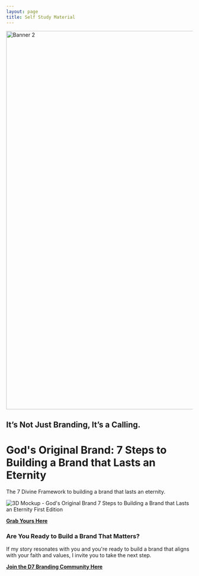 ```yaml
---
layout: page
title: Self Study Material
---
```


<img width="1536" height="1024" alt="Banner 2" src="https://github.com/user-attachments/assets/6c6de481-9dba-4570-9fae-5f42e745c732" />

## It’s Not Just Branding, It’s a Calling.

# God's Original Brand: 7 Steps to Building a Brand that Lasts an Eternity

The 7 Divine Framework to building a brand that lasts an eternity.

![3D Mockup - God's Original Brand 7 Steps to Building a Brand that Lasts an Eternity First Edition](https://github.com/user-attachments/assets/bd4a38f7-3538-4e81-9ac7-54725b61edb7)

**[Grab Yours Here](https://www.amazon.com/dp/B0FSZGTRQZ)**

### Are You Ready to Build a Brand That Matters?

If my story resonates with you and you're ready to build a brand that aligns with your faith and values, I invite you to take the next step.

**[Join the D7 Branding Community Here](https://whop.com/shockwave-be4d/the-divine-7-branding-toolkit/)**
